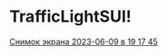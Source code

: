 # TrafficLightSUI!

[Снимок экрана 2023-06-09 в 19 17 45](https://github.com/KellerDmitriy/TrafficLightSUI/assets/117233833/bfee2335-051a-45bd-801c-f20ff1592831)
